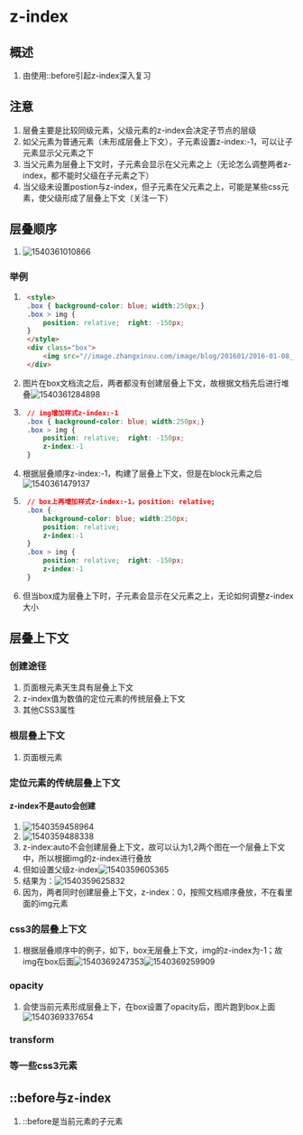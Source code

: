 # z-index

## 概述

1. 由使用::before引起z-index深入复习

## 注意

1. 层叠主要是比较同级元素，父级元素的z-index会决定子节点的层级
2. 如父元素为普通元素（未形成层叠上下文），子元素设置z-index:-1，可以让子元素显示父元素之下
3. 当父元素为层叠上下文时，子元素会显示在父元素之上（无论怎么调整两者z-index，都不能时父级在子元素之下）
4. 当父级未设置postion与z-index，但子元素在父元素之上，可能是某些css元素，使父级形成了层叠上下文（关注一下）

## 层叠顺序

1. ![1540361010866](z-index.assets/1540361010866.png)

### 举例

1. ```html
	<style>
	.box { background-color: blue; width:250px;}
	.box > img {
	    position: relative;  right: -150px;
	}
	</style>
	<div class="box">
	    <img src="//image.zhangxinxu.com/image/blog/201601/2016-01-08_220622.jpg">
	</div>
	```

2. 图片在box文档流之后，两者都没有创建层叠上下文，故根据文档先后进行堆叠![1540361284898](z-index.assets/1540361284898.png)

3. ```css
	// img增加样式z-index:-1
	.box { background-color: blue; width:250px;}
	.box > img {
	    position: relative;  right: -150px; 
	    z-index:-1
	}
	```

4. 根据层叠顺序z-index:-1，构建了层叠上下文，但是在block元素之后![1540361479137](z-index.assets/1540361479137.png)

5. ```css
	// box上再增加样式z-index:-1，position: relative;
	.box { 
	    background-color: blue; width:250px;
	    position: relative;
		z-index:-1
	}
	.box > img {
	    position: relative;  right: -150px; 
	    z-index:-1
	}
	```

6. 但当box成为层叠上下时，子元素会显示在父元素之上，无论如何调整z-index大小

## 层叠上下文

### 创建途径

1. 页面根元素天生具有层叠上下文 
2. z-index值为数值的定位元素的传统层叠上下文 
3. 其他CSS3属性 

### 根层叠上下文

1. 页面根元素

### 定位元素的传统层叠上下文

#### z-index不是auto会创建

1. ![1540359458964](z-index.assets/1540359458964.png)
2. ![1540359488338](z-index.assets/1540359488338.png)
3. z-index:auto不会创建层叠上下文，故可以认为1,2两个图在一个层叠上下文中，所以根据img的z-index进行叠放
4. 但如设置父级z-index![1540359605365](z-index.assets/1540359605365.png)
5. 结果为：![1540359625832](z-index.assets/1540359625832.png)
6. 因为，两者同时创建层叠上下文，z-index：0，按照文档顺序叠放，不在看里面的img元素

### css3的层叠上下文

1. 根据层叠顺序中的例子，如下，box无层叠上下文，img的z-index为-1；故img在box后面![1540369247353](z-index.assets/1540369247353.png)![1540369259909](z-index.assets/1540369259909.png)

### opacity 

1. 会使当前元素形成层叠上下，在box设置了opacity后，图片跑到box上面![1540369337654](z-index.assets/1540369337654.png)

### transform

### 等一些css3元素

## ::before与z-index

1. ::before是当前元素的子元素

